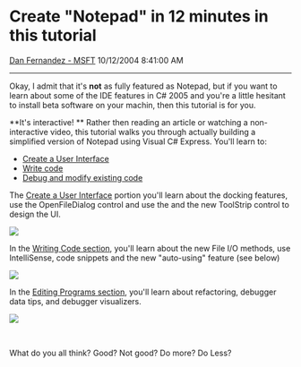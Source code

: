<div id="page">

# Create "Notepad" in 12 minutes in this tutorial

[Dan Fernandez -
MSFT](https://social.msdn.microsoft.com/profile/Dan%20Fernandez%20-%20MSFT)
10/12/2004 8:41:00 AM

-----

<div id="content">

Okay, I admit that it's **not** as fully featured as Notepad, but if you
want to learn about some of the IDE features in C\# 2005 and you're a
little hesitant to install beta software on your machin, then this
tutorial is for you.

**It's interactive\! ** Rather then reading an article or watching a
non-interactive video, this tutorial walks you through actually building
a simplified version of Notepad using Visual C\# Express. You'll learn
to:

  - [Create a User
    Interface](http://lab.msdn.microsoft.com/express/vcsharp/quicktour/ex1/)
  - [Write
    code](http://lab.msdn.microsoft.com/express/vcsharp/quicktour/ex2/)
  - [Debug and modify existing
    code](http://lab.msdn.microsoft.com/express/vcsharp/quicktour/ex3/)

The [Create a User
Interface](http://lab.msdn.microsoft.com/express/vcsharp/quicktour/ex1/)
portion you'll learn about the docking features, use the OpenFileDialog
control and use the and the new ToolStrip control to design the UI.

![](http://www.danfernandez.com/view/view.aspx?ID=60)

In the [Writing Code
section](http://lab.msdn.microsoft.com/express/vcsharp/quicktour/ex2/),
you'll learn about the new File I/O methods, use IntelliSense, code
snippets and the new "auto-using" feature (see below)

![](http://www.danfernandez.com/view/view.aspx?ID=62)

In the [Editing Programs
section](http://lab.msdn.microsoft.com/express/vcsharp/quicktour/ex3/),
you'll learn about refactoring, debugger data tips, and debugger
visualizers.

![](http://www.danfernandez.com/view/view.aspx?ID=63)

 

What do you all think? Good? Not good? Do more? Do Less?

</div>

</div>
